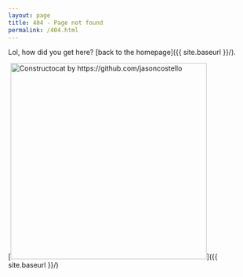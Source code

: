 ```yaml
---
layout: page
title: 404 - Page not found
permalink: /404.html
---
```


Lol, how did you get here? [back to the homepage]({{ site.baseurl }}/).

[<img src="{{ site.baseurl }}/images/404.jpg" alt="Constructocat by https://github.com/jasoncostello" style="width: 400px;"/>]({{ site.baseurl }}/)
